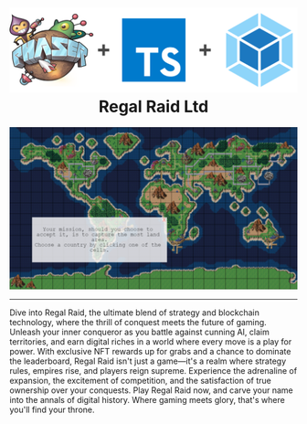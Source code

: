 <h1 align="center">
  <br>
  <a href="https://github.com/yandeu/phaser-project-template#readme"><img src="readme/header.png" alt="header" width="600"></a>
  <br>
  Regal Raid Ltd
  <br>
</h1>

![Screenshot 1](readme/game_ss.png)

---
Dive into Regal Raid, the ultimate blend of strategy and blockchain technology, where the thrill of conquest meets the future of gaming. Unleash your inner conqueror as you battle against cunning AI, claim territories, and earn digital riches in a world where every move is a play for power. With exclusive NFT rewards up for grabs and a chance to dominate the leaderboard, Regal Raid isn't just a game—it's a realm where strategy rules, empires rise, and players reign supreme. Experience the adrenaline of expansion, the excitement of competition, and the satisfaction of true ownership over your conquests. Play Regal Raid now, and carve your name into the annals of digital history. Where gaming meets glory, that's where you'll find your throne.





